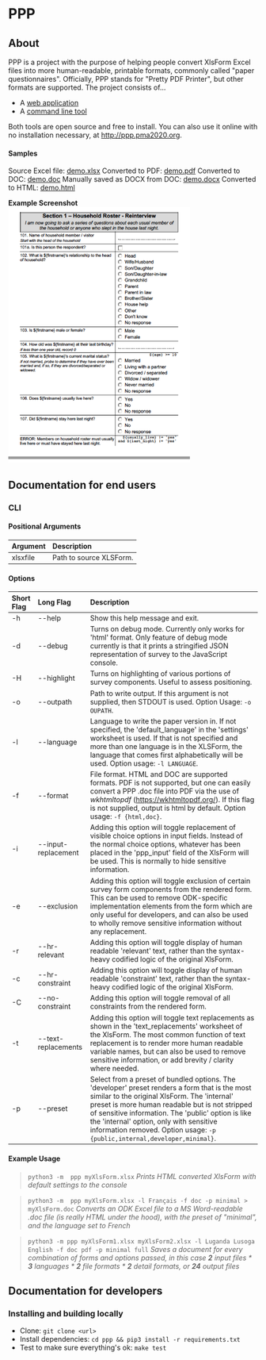 # PPP
## About
PPP is a project with the purpose of helping people convert XlsForm Excel files into more human-readable, printable formats, commonly called "paper questionnaires". Officially, PPP stands for "Pretty PDF Printer", but other formats are supported. The project consists of...

- A [web application](https://github.com/pma-2020/ppp)
- A [command line tool](https://github.com/pma-2020/ppp-web)

Both tools are open source and free to install. You can also use it online with no installation necessary, at http://ppp.pma2020.org.

#### Samples
Source Excel file: [demo.xlsx](./docs/demo.xlsx)
Converted to PDF: [demo.pdf](docs/demo.pdf)
Converted to DOC: [demo.doc](docs/demo.doc)
Manually saved as DOCX from DOC: [demo.docx](docs/demo.docx)
Converted to HTML: [demo.html](docs/demo.html)

**Example Screenshot**
![demo.png](docs/demo.png)

## Documentation for end users
### CLI
#### Positional Arguments
| Argument | Description |
|:---------|:------------|
| xlsxfile |  Path to source XLSForm. |

#### Options
| Short Flag | Long Flag | Description |
|:-----------|:----------|:------------|
| -h | --help           | Show this help message and exit.
| -d | --debug          | Turns on debug mode. Currently only works for 'html' format. Only feature of debug mode currently is that it prints a stringified JSON representation of survey to the JavaScript console.
| -H | --highlight      | Turns on highlighting of various portions of survey components. Useful to assess positioning.
| -o | --outpath | Path to write output. If this argument is not supplied, then STDOUT is used. Option Usage: `-o OUPATH`.
| -l | --language | Language to write the paper version in. If not specified, the 'default_language' in the 'settings' worksheet is used. If that is not specified and more than one language is in the XLSForm, the language that comes first alphabetically will be used. Option usage: `-l LANGUAGE`.
| -f | --format | File format. HTML and DOC are supported formats. PDF is not supported, but one can easily convert a PPP .doc file into PDF via the use of *wkhtmltopdf* (https://wkhtmltopdf.org/). If this flag is not supplied, output is html by default. Option usage: `-f {html,doc}`.
| -i | --input-replacement | Adding this option will toggle replacement of visible choice options in input fields. Instead of the normal choice options, whatever has been placed in the 'ppp_input' field of the XlsForm will be used. This is normally to hide sensitive information.
| -e | --exclusion       | Adding this option will toggle exclusion of certain survey form components from the rendered form. This can be used to remove ODK-specific implementation elements from the form which are only useful for developers, and can also be used to wholly remove sensitive information without any replacement.
| -r | --hr-relevant     | Adding this option will toggle display of human readable 'relevant' text, rather than the syntax-heavy codified logic of the original XlsForm.
| -c | --hr-constraint   | Adding this option will toggle display of human readable 'constraint' text, rather than the syntax- heavy codified logic of the original XlsForm.
| -C | --no-constraint   | Adding this option will toggle removal of all constraints from the rendered form.
| -t | --text-replacements | Adding this option will toggle text replacements as shown in the 'text_replacements' worksheet of the XlsForm. The most common function of text replacement is to render more human readable variable names, but can also be used to remove sensitive information, or add brevity / clarity where needed.
| -p  | --preset | Select from a preset of bundled options. The 'developer' preset renders a form that is the most similar to the original XlsForm. The 'internal' preset is more human readable but is not stripped of sensitive information. The 'public' option is like the 'internal' option, only with sensitive information removed. Option usage: `-p {public,internal,developer,minimal}`.

#### Example Usage
> `python3 -m  ppp myXlsForm.xlsx`
> *Prints HTML converted XlsForm with default settings to the console*

> `python3 -m  ppp myXlsForm.xlsx -l Français -f doc -p minimal > myXlsForm.doc`
> *Converts an ODK Excel file to a MS Word-readable .doc file (is really HTML under the hood), with the preset of "minimal", and the language set to French*

> `python3 -m ppp myXlsForm1.xlsx myXlsForm2.xlsx -l Luganda Lusoga English -f doc pdf -p minimal full`
> *Saves a document for every combination of forms and options passed, in this case **2** input files \* **3** languages \* **2** file formats \* **2** detail formats, or **24** output files*

## Documentation for developers
### Installing and building locally
- Clone: `git clone <url>`
- Install dependencies: `cd ppp && pip3 install -r requirements.txt`
- Test to make sure everything's ok: `make test`
